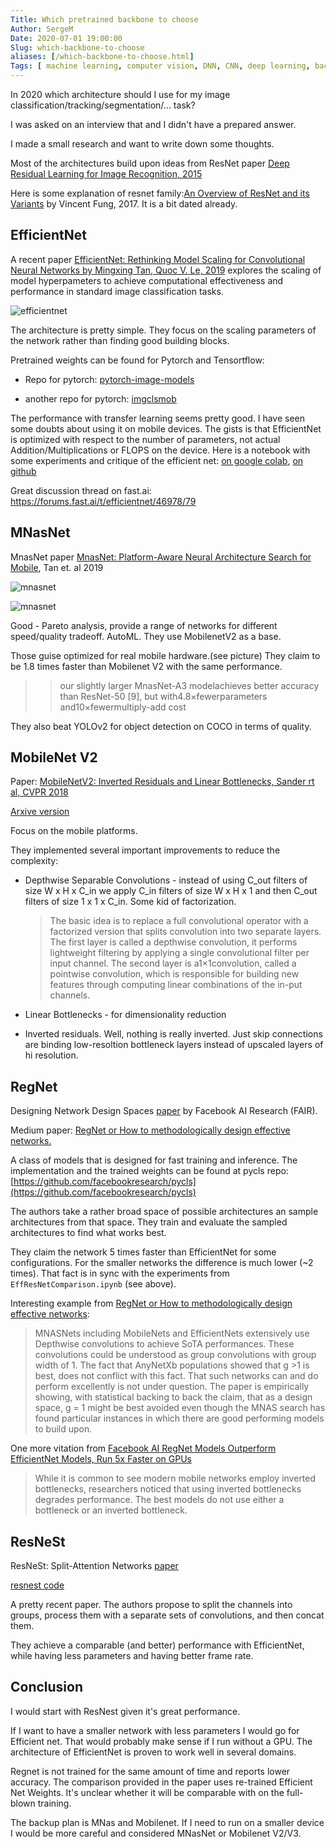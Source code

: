 ```yaml
---
Title: Which pretrained backbone to choose 
Author: SergeM
Date: 2020-07-01 19:00:00
Slug: which-backbone-to-choose
aliases: [/which-backbone-to-choose.html]
Tags: [ machine learning, computer vision, DNN, CNN, deep learning, backbone, pytorch]
---
```





In 2020 which architecture should I use for my image classification/tracking/segmentation/... task?

I was asked on an interview that and I didn't have a prepared answer.

I made a small research and want to write down some thoughts.

Most of the architectures build upon ideas from ResNet paper [Deep Residual Learning for Image Recognition, 2015](https://arxiv.org/abs/1512.03385)

Here is some explanation of resnet family:[An Overview of ResNet and its Variants]([https://towardsdatascience.com/an-overview-of-resnet-and-its-variants-5281e2f56035) by Vincent Fung, 2017. It is a bit dated already.


## EfficientNet


A recent paper 
[EfficientNet: Rethinking Model Scaling for Convolutional Neural Networks
by Mingxing Tan, Quoc V. Le, 2019](https://arxiv.org/abs/1905.11946)
explores the scaling of model hyperpameters to achieve computational effectiveness and performance in standard image classification tasks. 

![efficientnet](/media/2020-07-01-which-backbone-to-choose/efficientnet.png)

The architecture is pretty simple. They focus on the scaling parameters of the network rather than finding good building blocks.


Pretrained weights can be found for Pytorch and Tensortflow:

* Repo for pytorch: [pytorch-image-models](https://github.com/rwightman/pytorch-image-models)

* another repo for pytorch: [imgclsmob](https://github.com/osmr/imgclsmob/tree/master/pytorch)



The performance with transfer learning seems pretty good. I have seen some doubts about using it on mobile devices. The gists is that EfficientNet is optimized with respect to the number of parameters, not actual Addition/Multiplications or FLOPS on the device. 
Here is a notebook with some experiments and critique of the efficient net: [on google colab](https://colab.research.google.com/github/rwightman/pytorch-image-models/blob/master/notebooks/EffResNetComparison.ipynb#scrollTo=iapzkrt2gBwR
), [on github](https://github.com/rwightman/pytorch-image-models/blob/master/notebooks/EffResNetComparison.ipynb)

Great discussion thread on fast.ai: https://forums.fast.ai/t/efficientnet/46978/79


## MNasNet

MnasNet paper [MnasNet: Platform-Aware Neural Architecture Search for Mobile](https://arxiv.org/pdf/1807.11626.pdf), Tan et. al 2019

![mnasnet](/media/2020-07-01-which-backbone-to-choose/mnas-scheme.png)

![mnasnet](/media/2020-07-01-which-backbone-to-choose/mnas-performance.png)

Good - Pareto analysis, provide a range of networks for different speed/quality tradeoff. AutoML. They use MobilenetV2 as a base.

Those guise optimized for real mobile hardware.(see picture)
They claim to be 1.8 times faster  than Mobilenet V2 with the same performance.

>> our  slightly  larger  MnasNet-A3  modelachieves better accuracy than ResNet-50 [9], but with4.8×fewerparameters and10×fewermultiply-add cost


They also beat YOLOv2 for object detection on COCO in terms of quality. 


## MobileNet V2

Paper:  [MobileNetV2: Inverted Residuals and Linear Bottlenecks, Sander rt al, CVPR 2018](https://openaccess.thecvf.com/content_cvpr_2018/papers/Sandler_MobileNetV2_Inverted_Residuals_CVPR_2018_paper.pdf)

[Arxive version](https://arxiv.org/pdf/1801.04381.pdf)

Focus on the mobile platforms.

They implemented several important improvements to reduce the complexity:

*  Depthwise Separable Convolutions - instead of using C_out filters  of size W x H x C_in  we apply C_in filters of size W x H x 1 
  and then C_out filters of size 1 x 1 x C_in. Some kid of factorization.

    > The basic idea is to replace a full convolutional operator with a factorized version that splits convolution into two separate layers. The first layer is called a depthwise convolution, it performs lightweight filtering by applying a single convolutional filter per input channel.  The second layer is a1×1convolution, called a pointwise convolution, which is responsible for building new features through computing linear combinations of the in-put channels.

* Linear Bottlenecks - for dimensionality reduction

* Inverted residuals. 
  Well, nothing is really inverted. Just skip connections are binding low-resoltion bottleneck 
  layers instead of upscaled layers of hi resolution.



## RegNet 

Designing Network Design Spaces [paper](https://arxiv.org/abs/2003.13678) by Facebook AI Research (FAIR). 

Medium paper: [RegNet or How to methodologically design effective networks.](https://medium.com/analytics-vidhya/regnet-or-how-to-methodologically-design-effective-networks-c3560c1cf436)

A class of models that is designed for fast training and inference. 
The implementation and the trained weights can be found at pycls repo: [https://github.com/facebookresearch/pycls](https://github.com/facebookresearch/pycls)

The authors take a rather broad space of possible architectures an sample architectures from that space. 
They train and evaluate the sampled architectures to find what works best.

They claim the network 5 times faster than EfficientNet for some configurations. 
For the smaller networks the difference is much lower (~2 times). 
That fact is in sync with the experiments from `EffResNetComparison.ipynb` (see above).

Interesting example from [RegNet or How to methodologically design effective networks](https://medium.com/analytics-vidhya/regnet-or-how-to-methodologically-design-effective-networks-c3560c1cf436):

> MNASNets including MobileNets and EfficientNets extensively use Depthwise convolutions to achieve SoTA performances. These convolutions could be understood as group convolutions with group width of 1. The fact that AnyNetXb populations showed that g >1 is best, does not conflict with this fact. That such networks can and do perform excellently is not under question. The paper is empirically showing, with statistical backing to back the claim, that as a design space, g = 1 might be best avoided even though the MNAS search has found particular instances in which there are good performing models to build upon.

One more vitation from  [Facebook AI RegNet Models Outperform EfficientNet Models, Run 5x Faster on GPUs](https://medium.com/syncedreview/facebook-ai-regnet-models-outperform-efficientnet-models-run-5x-faster-on-gpus-7bdc3ea577ae)

> While it is common to see modern mobile networks employ inverted bottlenecks, researchers noticed that using inverted bottlenecks degrades performance. The best models do not use either a bottleneck or an inverted bottleneck.


## ResNeSt

ResNeSt: Split-Attention Networks [paper](https://arxiv.org/abs/2004.08955)

[resnest code](https://github.com/zhanghang1989/ResNeSt)

A pretty recent paper. The authors propose to split the channels into groups, process them with a separate sets of convolutions, and then concat them. 

They achieve a comparable (and better) performance with EfficientNet, while having less parameters and having better frame rate.



## Conclusion


I would start with ResNest given it's great performance. 

If I want to have a smaller network with less parameters I would go for Efficient net. That would probably make sense if I run without a GPU. The architecture of EfficientNet is proven to work well in several domains.

Regnet is not trained for the same amount of time and reports lower accuracy. The comparison provided in the paper uses re-trained Efficient Net Weights. It's unclear whether it will be comparable with on the full-blown training.

The backup plan is MNas and Mobilenet. If I need to run on a smaller device I would be more careful and considered MNasNet or Mobilenet V2/V3. 






